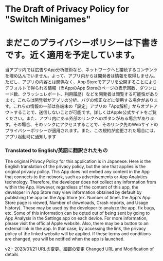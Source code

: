 # The Draft of Privacy Policy for "Switch Minigames"
# まだこのプライバシーポリシーは下書きです。近く適用を予定しています。


当アプリ内では広告やApp分析技術など、ネットワークへと接続するコンテンツを埋め込んでいません。よって、アプリ内からは開発者は情報を取得しません。ただし、アプリの内容とは関係なく、App Storeでアプリを公開することによりデフォルトで得られる情報（当AppのApp Storeのページの表示回数、ダウンロード数、クラッシュレポート、利用履歴）などを開発者は閲覧する可能性があります。これらは開発者がアプリの分析、バグの修正などに使用する場合があります。これらの情報の一部は各端末の「設定」アプリの「App解析」からオプトアウトすることで、送信しないことが可能です。詳しくはApple公式サイトをご覧ください。また、アプリ内にある外部のリンクへのボタンがある場合があります。その場合、そのリンクにアクセスすることで、そのリンク先のWebサイトのプライバシーポリシーが適用されます。また、この規約が変更された場合には、アプリ起動時に通知します

### Translated to English/英語に翻訳されたもの
The original Privacy Policy for this application is in Japanese. Here is the English translation of the privacy policy, but the one that applies is the original privacy policy.
This App does not embed any content in the App that connects to the network, such as advertisements or App Analytics technology. Therefore, the developer does not collect any information from within the App.
However, regardless of the content of this app, the developer in App Store may view information obtained by default by publishing the app on the App Store (ex. Number of times the App's App Store page is viewed, Number of downloads, Crash reports, and Usage history). These may be used by the developer to analyze the app, fix bugs, etc. Some of this information can be opted out of being sent by going to App Analysis in the Settings app on each device. For more information, please visit the official Apple website.
Also, there may be a button to an external link in the app. In that case, by accessing the link, the privacy policy of the linked website will be applied.
If these terms and conditions are changed, you will be notified when the app is launched.

v2 - 2023/01/21
URLの変更、細部の変更
Changed URL and Modification of details

